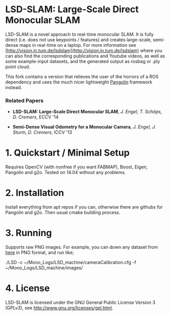 # LSD-SLAM: Large-Scale Direct Monocular SLAM

LSD-SLAM is a novel approach to real-time monocular SLAM. It is fully direct (i.e. does not use keypoints / features) and creates large-scale, 
semi-dense maps in real-time on a laptop. For more information see
[http://vision.in.tum.de/lsdslam](http://vision.in.tum.de/lsdslam)
where you can also find the corresponding publications and Youtube videos, as well as some 
example-input datasets, and the generated output as rosbag or .ply point cloud.

This fork contains a version that relieves the user of the horrors of a ROS dependency and uses the much nicer lightweight [Pangolin](https://github.com/stevenlovegrove/Pangolin) framework instead. 

### Related Papers

* **LSD-SLAM: Large-Scale Direct Monocular SLAM**, *J. Engel, T. Schöps, D. Cremers*, ECCV '14

* **Semi-Dense Visual Odometry for a Monocular Camera**, *J. Engel, J. Sturm, D. Cremers*, ICCV '13

# 1. Quickstart / Minimal Setup

Requires OpenCV (with nonfree if you want FABMAP), Boost, Eigen, Pangolin and g2o. Tested on 14.04 without any problems.

# 2. Installation

Install everything from apt repos if you can, otherwise there are githubs for Pangolin and g2o. Then usual cmake building process.

# 3. Running

Supports raw PNG images. For example, you can down any dataset from [here](http://vision.in.tum.de/lsdslam) in PNG format, and run like;

./LSD -c ~/Mono_Logs/LSD_machine/cameraCalibration.cfg -f ~/Mono_Logs/LSD_machine/images/

# 4. License
LSD-SLAM is licensed under the GNU General Public License Version 3 (GPLv3), see http://www.gnu.org/licenses/gpl.html.
